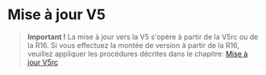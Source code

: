 # Mise à jour V5

> **Important !**
> La mise à jour vers la V5 s'opère à partir de la V5rc ou de la R16.
> Si vous effectuez la montée de version à partir de la R16, veuillez appliquer les procédures décrites dans le chapitre: [Mise à jour V5rc](upgrade_v5rc.md)
